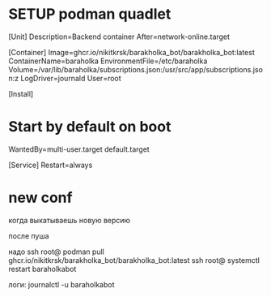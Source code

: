 # SETUP podman quadlet
[Unit]
Description=Backend container
After=network-online.target

[Container]
Image=ghcr.io/nikitkrsk/barakholka_bot/barakholka_bot:latest
ContainerName=baraholka
EnvironmentFile=/etc/baraholka
Volume=/var/lib/baraholka/subscriptions.json:/usr/src/app/subscriptions.json:z
LogDriver=journald
User=root

[Install]
# Start by default on boot
WantedBy=multi-user.target default.target

[Service]
Restart=always


# new conf
когда выкатываешь новую версию

после пуша

надо ssh root@<host> podman pull 
ghcr.io/nikitkrsk/barakholka_bot/barakholka_bot:latest
ssh root@<host> systemctl restart baraholkabot

логи: journalctl -u baraholkabot